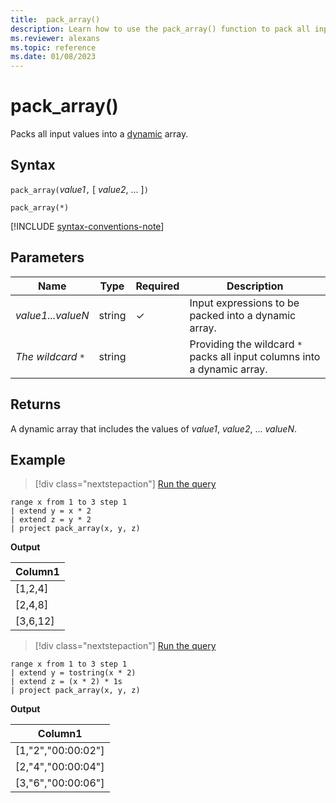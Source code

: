 ```yaml
---
title:  pack_array()
description: Learn how to use the pack_array() function to pack all input values into a dynamic array.
ms.reviewer: alexans
ms.topic: reference
ms.date: 01/08/2023
---
```

# pack_array()

Packs all input values into a [dynamic](scalar-data-types/dynamic.md) array.

## Syntax

`pack_array(`*value1*`,` [ *value2*, ... ]`)`

`pack_array(*)`

[!INCLUDE [syntax-conventions-note](../../includes/syntax-conventions-note.md)]

## Parameters

| Name | Type | Required | Description |
|--|--|--|--|
| *value1...valueN* | string | &check; | Input expressions to be packed into a dynamic array.|
| *The wildcard `*`*| string | | Providing the wildcard `*` packs all input columns into a dynamic array.|

## Returns

A dynamic array that includes the values of *value1*, *value2*, ... *valueN*.

## Example

> [!div class="nextstepaction"]
> <a href="https://dataexplorer.azure.com/clusters/help/databases/Samples?query=H4sIAAAAAAAAA0XKMQqAMAwF0N1T/FGlS3X2LBJqFBTbEjM0xcPrILg+nlDcGAWrpBMemjDiUs7wzQ0uynGBYXpHj+Gn+pJ9lCXtHBSZwjGTCFlbHMyhdg9FnMwrXgAAAA==" target="_blank">Run the query</a>

```kusto
range x from 1 to 3 step 1
| extend y = x * 2
| extend z = y * 2
| project pack_array(x, y, z)
```

**Output**

|Column1|
|---|
|[1,2,4]|
|[2,4,8]|
|[3,6,12]|

> [!div class="nextstepaction"]
> <a href="https://dataexplorer.azure.com/clusters/help/databases/Samples?query=H4sIAAAAAAAAA0XJMQ6AIBAF0d5T/FKMDVp7FkNwNWoEsmyxGA8vhYnNFPPYhY2gWDlesJCIEVkowTYPSIXCgoKpQhbew9YqOgzmx7viN2tsrpI4HuQFyflzdsyutNqj9LjNC2/1GNRvAAAA" target="_blank">Run the query</a>

```kusto
range x from 1 to 3 step 1
| extend y = tostring(x * 2)
| extend z = (x * 2) * 1s
| project pack_array(x, y, z)
```

**Output**

|Column1|
|---|
|[1,"2","00:00:02"]|
|[2,"4","00:00:04"]|
|[3,"6","00:00:06"]|
